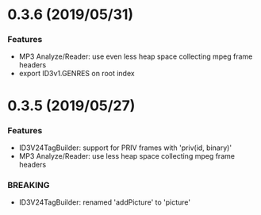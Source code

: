 <a name="0.3.6"></a>
# 0.3.6 (2019/05/31)
### Features
* MP3 Analyze/Reader: use even less heap space collecting mpeg frame headers
* export ID3v1.GENRES on root index

<a name="0.3.5"></a>
# 0.3.5 (2019/05/27)

### Features
* ID3V24TagBuilder: support for PRIV frames with 'priv(id, binary)'
* MP3 Analyze/Reader: use less heap space collecting mpeg frame headers

### BREAKING
* ID3V24TagBuilder: renamed 'addPicture' to 'picture'
